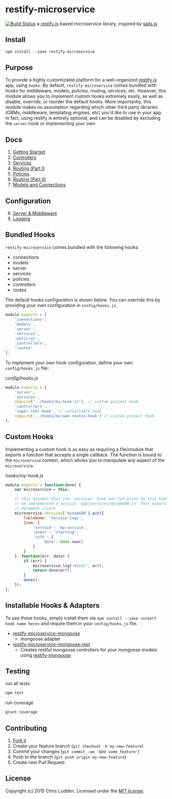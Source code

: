 # restify-microservice
[![Build Status](https://travis-ci.org/cludden/restify-microservice.svg?branch=master)](https://travis-ci.org/cludden/restify-microservice)
a [restify.js](http://restify.com) based microservice library, inspired by [sails.js](http://sailsjs.org)  


## Install
```javascript
npm install --save restify-microservice
```


## Purpose
To provide a highly customizable platform for a well-organized [restify.js](http://restify.com) app, using `hooks`. By default, `restify-microservice` comes bundled with hooks for middleware, models, policies, routing, services, etc. However, this module allows you to implement custom hooks extremely easily, as well as disable, override, or reorder the default hooks. More importantly, this module makes no assumption regarding which other third party libraries (ORMs, middleware, templating engines, etc) you'd like to use in your app. In fact, using restify is entirely optional, and can be disabled by excluding the `server` hook or implementing your own


## Docs
1. [Getting Started](/docs/getting-started.md)
2. [Controllers](/docs/controllers.md)
3. [Services](/docs/services.md)
4. [Routing (Part I)](/docs/routing-01.md)
5. [Policies](/docs/policies.md)
6. [Routing (Part II)](/docs/routing-02.md)
7. [Models and Connections](/docs/models-and-connections.md)

## Configuration
8. [Server & Middleware](/docs/middleware.md)
9. [Logging](/docs/logging.md)

## Bundled Hooks
`restify-microservice` comes bundled with the following hooks:
- connections
- models
- server
- services
- policies
- controllers
- routes


The default hooks configuration is shown below. You can override this by providing your own configuration in `config/hooks.js`.
```javascript
module.exports = [
    'connections',
    'models',
    'server',
    'services',
    'policies',
    'controllers',
    'routes'
];
```

To implement your own hook configuration, define your own `config/hooks.js` file:


*config/hooks.js*
```javascript
module.exports = [
    'server',
    'services',
    require('../hooks/my-hook.js'), // custom project hook
    'controllers',
    'super-cool-hook', // installable hook
    require('../hooks/my-own-routes-hook') // custom project hook
];
```


## Custom Hooks
Implementing a custom hook is as easy as requiring a file/module that exports a function that accepts a single callback. The function is bound to the `microservice` context, which allows you to manipulate any aspect of the `microservice`.


*hooks/my-hook.js*
```javascript
module.exports = function(done) {
    var microservice = this;

    // this assumes that the `services` hook was run prior to this hook and that
    // we implemented a service `app/services/dynamoDB.js` that exports a dynamoDB
    // document client
    microservice.services['dynamoDB'].put({
        TableName: 'service-logs',
        Item: {
            'service': 'my-service',
            'event': 'starting',
            'info': {
                'date': Date.now()
            }
        }
    }, function(err, data) {
        if (err) {
            microservice.log('error', err);
            return done(err);
        }
        done();
    });
};
```


## Installable Hooks & Adapters
To use these hooks, simply install them via `npm install --save <insert hook name here>` and require them in your `config/hooks.js` file.
- [restify-microservice-mongoose](https://github.com/cludden/restify-microservice-mongoose)
    - mongoose adapter
- [restify-microservice-mongoose-rest](https://github.com/cludden/restify-microservice-mongoose-rest)
    - Creates restful mongoose controllers for your mongoose models using [restify-mongoose](https://github.com/saintedlama/restify-mongoose)


## Testing
run all tests  
```javascript
npm test
```

run coverage
```javascript
grunt coverage
```


## Contributing
1. [Fork it](https://github.com/cludden/restify-microservice/fork)
2. Create your feature branch (`git checkout -b my-new-feature`)
3. Commit your changes (`git commit -am 'Add some feature'`)
4. Push to the branch (`git push origin my-new-feature`)
5. Create new Pull Request


## License
Copyright (c) 2015 Chris Ludden.
Licensed under the [MIT license](LICENSE.md).
